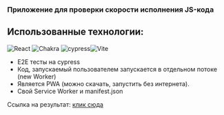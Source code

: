 ### Приложение для проверки скорости исполнения JS-кода

## Использованные технологии:

![React](https://img.shields.io/badge/react-%2320232a.svg?style=for-the-badge&logo=react&logoColor=%2361DAFB) ![Chakra](https://img.shields.io/badge/chakra-%234ED1C5.svg?style=for-the-badge&logo=chakraui&logoColor=white) ![cypress](https://img.shields.io/badge/-cypress-%23E5E5E5?style=for-the-badge&logo=cypress&logoColor=058a5e)![Vite](https://img.shields.io/badge/vite-%23646CFF.svg?style=for-the-badge&logo=vite&logoColor=white)

- E2E тесты на cypress
- Код, запускаемый пользователем запускается в отдельном потоке (new Worker)
- Является PWA (можно скачать, запустить без интернета).
- Свой Service Worker и manifest.json

Ссылка на результат: [клик сюда](https://react-zamer.vercel.app/)
